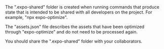 The ".expo-shared" folder is created when running commands that produce state that is intended to be shared with all developers on the project. For example, "npx expo-optimize".

The "assets.json" file describes the assets that have been optimized through "expo-optimize" and do not need to be processed again.

You should share the ".expo-shared" folder with your collaborators.
